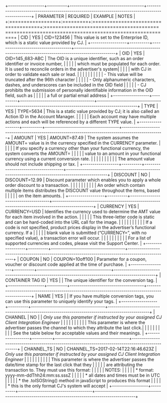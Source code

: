 +------------------+----------+-------------------------------------+--------------------------------------------------------------------------------------------------+
| PARAMETER        | REQUIRED | EXAMPLE                             | NOTES                                                                                            |
+:=================+:=========+:====================================+:=================================================================================================+
| CID              | YES      | CID=123456                          | This value is set to the Enterprise ID, which is a static value provided by CJ.                  |
+------------------+----------+-------------------------------------+--------------------------------------------------------------------------------------------------+
| OID              | YES      | OID=145_683-ABC                     | The OID is a unique identifier, such as an order identifier or invoice number,                   |
|                  |          |                                     | which must be populated for each order. It is used to reconcile orders in the advertiser's system|
|                  |          |                                     | with CJ in order to validate each sale or lead.                                                  |
|                  |          |                                     |                                                                                                  |
|                  |          |                                     |   - This value will be truncated after the 96th character                                        |
|                  |          |                                     |   - Only alphanumeric characters, dashes, and underscores can be included in the OID field       |
|                  |          |                                     |   - CJ prohibits the submission of personally identifiable information in the OID field, such as |
|                  |          |                                     | a full or partial email address                                                                  |
+------------------+----------+-------------------------------------+--------------------------------------------------------------------------------------------------+
| TYPE             | YES      | TYPE=5634                           | This is a static value provided by CJ; it is also called an Action ID in the Account Manager.    |
|                  |          |                                     | Each account may have multiple actions and each will be referenced by a different TYPE value.    |
+------------------+----------+-------------------------------------+--------------------------------------------------------------------------------------------------+
| AMOUNT           | YES      | AMOUNT=87.49                        | The system assumes the AMOUNT= value is in the currency specified in the CURRENCY parameter.     |
|                  |          |                                     | If you specify a currency other than your functional currency, the system converts the AMOUNT=   |
|                  |          |                                     | value to an amount in your functional currency using a current conversion rate.                  |
|                  |          |                                     |                                                                                                  |
|                  |          |                                     | The amount value should not include shipping or tax.                                             |
+------------------+----------+-------------------------------------+--------------------------------------------------------------------------------------------------+
| DISCOUNT         | NO       | DISCOUNT=12.99                      | Discount parameter which enables you to apply a whole order discount to a transaction.           |
|                  |          |                                     |                                                                                                  |
|                  |          |                                     | An order which contain multiple items distributes the DISCOUNT value throughout the items, based |
|                  |          |                                     | on the item amounts.                                                                             |
+------------------+----------+-------------------------------------+--------------------------------------------------------------------------------------------------+
| CURRENCY         | YES      | CURRENCY=USD                        | Identifies the currency used to determine the AMT value for each item involved in the action.    |
|                  |          |                                     | This three-letter code is static and can be hard-coded into the URL call for the image.          |
|                  |          |                                     |                                                                                                  |
|                  |          |                                     | If a code is not specified, product prices display in the advertiser’s functional currency. If a |
|                  |          |                                     | blank value is submitted (“CURRENCY=”, with no specified value), a transaction error will occur. |
|                  |          |                                     |                                                                                                  |
|                  |          |                                     | For a list of supported currencies and codes, please visit the Support Center.                   |
+------------------+----------+-------------------------------------+--------------------------------------------------------------------------------------------------+
| COUPON           | NO       | COUPON=10off100                     | Parameter for a coupon, voucher or discount code applied at the time of purchase.                |
+------------------+----------+-------------------------------------+--------------------------------------------------------------------------------------------------+
| CONTAINER TAG ID | YES      |                                     | The unique identifier for the conversion tag.                                                    |
+------------------+----------+-------------------------------------+--------------------------------------------------------------------------------------------------+
| NAME             | YES      |                                     | If you have multiple conversion tags, you can use this parameter to uniquely identify your tags. |
+------------------+----------+-------------------------------------+--------------------------------------------------------------------------------------------------+
| CHANNEL          | NO       |                                     | *Only use this parameter if instructed by your assigned CJ Client Integration Engineer*          |
|                  |          |                                     |                                                                                                  |
|                  |          |                                     | This parameter is where the advertiser passes the channel to which they attribute the last click.|
|                  |          |                                     |                                                                                                  |
|                  |          |                                     | See the table below for acceptable values and their meanings.                                    |
+------------------+----------+-------------------------------------+--------------------------------------------------------------------------------------------------+
| CHANNEL_TS       | NO       | CHANNEL_TS=2017-02-14T22:16:46.623Z | *Only use this parameter if instructed by your assigned CJ Client Integration Engineer*          |
|                  |          |                                     |                                                                                                  |
|                  |          |                                     | This parameter is where the advertiser passes the date/time stamp for the last click that they   |
|                  |          |                                     | are attributing the transaction to. They must use this format:                                   |
|                  |          |                                     | NOTES:                                                                                           |
|                  |          |                                     |   * format: yyyy-mm-ddThh24:mm:ss.sssZ                                                           |
|                  |          |                                     |   * all dates and times must be in UTC                                                           |
|                  |          |                                     |   * the .toISOString() method in javaScript to produces this format                              |
|                  |          |                                     |   * this is the only format CJ's system will accept                                              |
+------------------+----------+-------------------------------------+--------------------------------------------------------------------------------------------------+
